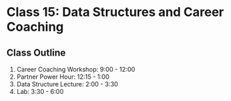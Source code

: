 # Class 15: Data Structures and Career Coaching

## Class Outline

1. Career Coaching Workshop: 9:00 - 12:00
1. Partner Power Hour: 12:15 - 1:00
1. Data Structure Lecture: 2:00 - 3:30
1. Lab: 3:30 - 6:00
